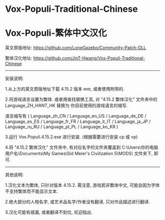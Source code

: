 # Vox-Populi-Traditional-Chinese
# Vox-Populi-繁体中文汉化



英文原版地址: https://github.com/LoneGazebo/Community-Patch-DLL

繁体汉化地址: https://github.com/JinT-Hwang/Vox-Populi-Traditional-Chinese

------

安装说明:

1.从上方的英文原版地址下载 4.15.2 版本 exe, 或者使用附带的.


2.将游戏语言设置为繁体. 或者用查找替换工具, 对 "4.15.2 繁体汉化" 文件夹中的 Language_ZH_HANT_HK 替换为 你目前使用的游戏语言的缩写. 

语言缩写有 ( Language_zh_CN / Language_en_US / Language_de_DE / Language_es_ES / Language_fr_FR / Language_it_IT / Language_ja_JP / Language_ru_RU / Language_pl_PL / Language_ko_KR )


3.运行 Vox.Populi.4.15.2.exe 进行安装. (根据需要进行安装 cp 或 vp)


4.将 "4.15.2 繁体汉化" 文件夹中, 有对应名字的文件夹覆盖到
C:\Users\你的电脑用户名\Documents\My Games\Sid Meier's Civilization 5\MODS\ 文件夹下, 即可.

------

其他说明:


1.汉化文本为繁体, 只针对版本 4.15.2. 需注意, 游戏若非繁体中文, 可能会因为字体不支持繁体而不能显示文本. 


2.绝大部分的人物名字, 或艺术品名字/作者没有翻译, 只对作品描述进行翻译.


3.汉化可能有错漏, 或者翻译不到位, 欢迎指出.
